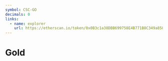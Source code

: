 ```yaml
---
symbol: CSC-GO
decimals: 0
links:
  - name: explorer
    url: https://etherscan.io/token/0x0B3c1a38DBB699758E4B771B8C349a858dd0f061
---
```


# Gold
